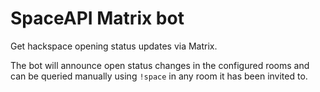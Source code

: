# SpaceAPI Matrix bot

Get hackspace opening status updates via Matrix.

The bot will announce open status changes in the configured rooms and can be queried manually using `!space` in any room it has been invited to.
